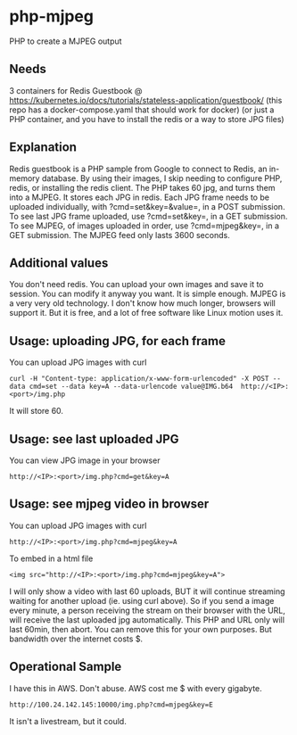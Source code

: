 # php-mjpeg
PHP to create a MJPEG output

## Needs
3 containers for Redis Guestbook @ https://kubernetes.io/docs/tutorials/stateless-application/guestbook/
(this repo has a docker-compose.yaml that should work for docker)
(or just a PHP container, and you have to install the redis or a way to store JPG files)

## Explanation
Redis guestbook is a PHP sample from Google to connect to Redis, an in-memory database.  By using their images,
I skip needing to configure PHP, redis, or installing the redis client.
The PHP takes 60 jpg, and turns them into a MJPEG.  It stores each JPG in redis.
Each JPG frame needs to be uploaded individually, with ?cmd=set&key=<any letter representing different MJPEG>&value=<base64 of jpg data>, in a POST submission.
To see last JPG frame uploaded, use ?cmd=set&key=<same letter representing above MJPEG>, in a GET submission.
To see MJPEG, of images uploaded in order, use ?cmd=mjpeg&key=<same letter representing above MJPEG>, in a GET submission.
The MJPEG feed only lasts 3600 seconds.

## Additional values
You don't need redis.  You can upload your own images and save it to session.  You can modify it anyway you want.  It is simple enough.
MJPEG is a very very old technology.  I don't know how much longer, browsers will support it.  But it is free, and a lot of free software like Linux motion uses it.

## Usage: uploading JPG, for each frame
You can upload JPG images with curl
```
curl -H "Content-type: application/x-www-form-urlencoded" -X POST --data cmd=set --data key=A --data-urlencode value@IMG.b64  http://<IP>:<port>/img.php
```
It will store 60.

## Usage: see last uploaded JPG
You can view JPG image in your browser
```
http://<IP>:<port>/img.php?cmd=get&key=A
```

## Usage: see mjpeg video in browser
You can upload JPG images with curl
```
http://<IP>:<port>/img.php?cmd=mjpeg&key=A
```
To embed in a html file
```
<img src="http://<IP>:<port>/img.php?cmd=mjpeg&key=A">
```
I will only show a video with last 60 uploads, BUT it will continue streaming waiting for another upload (ie. using curl above).  So if you send a image every minute, a person receiving the stream on their browser with the URL, will receive the last uploaded jpg automatically.
This PHP and URL only will last 60min, then abort.  You can remove this for your own purposes.  But bandwidth over the internet costs $.

## Operational Sample
I have this in AWS.  Don't abuse.  AWS cost me $ with every gigabyte.
```
http://100.24.142.145:10000/img.php?cmd=mjpeg&key=E
```
It isn't a livestream, but it could.
